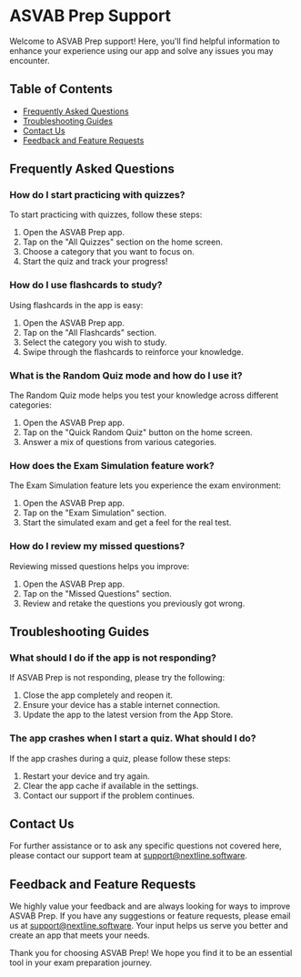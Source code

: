 # ASVAB Prep Support

Welcome to ASVAB Prep support! Here, you'll find helpful information to enhance your experience using our app and solve any issues you may encounter.

## Table of Contents

- [Frequently Asked Questions](#frequently-asked-questions)
- [Troubleshooting Guides](#troubleshooting-guides)
- [Contact Us](#contact-us)
- [Feedback and Feature Requests](#feedback-and-feature-requests)

## Frequently Asked Questions

### How do I start practicing with quizzes?

To start practicing with quizzes, follow these steps:

1. Open the ASVAB Prep app.
2. Tap on the "All Quizzes" section on the home screen.
3. Choose a category that you want to focus on.
4. Start the quiz and track your progress!

### How do I use flashcards to study?

Using flashcards in the app is easy:

1. Open the ASVAB Prep app.
2. Tap on the "All Flashcards" section.
3. Select the category you wish to study.
4. Swipe through the flashcards to reinforce your knowledge.

### What is the Random Quiz mode and how do I use it?

The Random Quiz mode helps you test your knowledge across different categories:

1. Open the ASVAB Prep app.
2. Tap on the "Quick Random Quiz" button on the home screen.
3. Answer a mix of questions from various categories.

### How does the Exam Simulation feature work?

The Exam Simulation feature lets you experience the exam environment:

1. Open the ASVAB Prep app.
2. Tap on the "Exam Simulation" section.
3. Start the simulated exam and get a feel for the real test.

### How do I review my missed questions?

Reviewing missed questions helps you improve:

1. Open the ASVAB Prep app.
2. Tap on the "Missed Questions" section.
3. Review and retake the questions you previously got wrong.

## Troubleshooting Guides

### What should I do if the app is not responding?

If ASVAB Prep is not responding, please try the following:

1. Close the app completely and reopen it.
2. Ensure your device has a stable internet connection.
3. Update the app to the latest version from the App Store.

### The app crashes when I start a quiz. What should I do?

If the app crashes during a quiz, please follow these steps:

1. Restart your device and try again.
2. Clear the app cache if available in the settings.
3. Contact our support if the problem continues.

## Contact Us

For further assistance or to ask any specific questions not covered here, please contact our support team at [support@nextline.software](mailto:support@nextline.software).

## Feedback and Feature Requests

We highly value your feedback and are always looking for ways to improve ASVAB Prep. If you have any suggestions or feature requests, please email us at [support@nextline.software](mailto:support@nextline.software). Your input helps us serve you better and create an app that meets your needs.

Thank you for choosing ASVAB Prep! We hope you find it to be an essential tool in your exam preparation journey.

